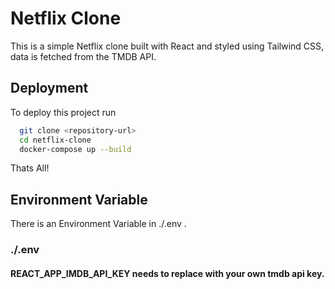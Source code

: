 # Netflix Clone

This is a simple Netflix clone built with React and styled using Tailwind CSS,  data is fetched from the TMDB API.


## Deployment

To deploy this project run

```bash
  git clone <repository-url>
  cd netflix-clone
  docker-compose up --build
```
Thats All!




## Environment Variable

There is an Environment Variable in ./.env .

### ./.env 

#### REACT_APP_IMDB_API_KEY needs to replace with your own tmdb api key.

